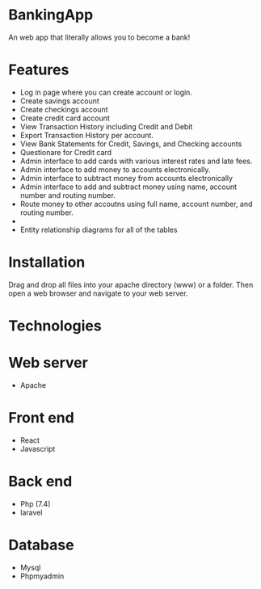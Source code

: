 # BankingApp
An web app that literally allows you to become a bank!




# Features
* Log in page where you can create account or login.
* Create savings account
* Create checkings account
* Create credit card account
* View Transaction History including Credit and Debit
* Export Transaction History per account.
* View Bank Statements for Credit, Savings, and Checking accounts
* Questionare for Credit card
* Admin interface to add cards with various interest rates and late fees.
* Admin interface to add money to accounts electronically.
* Admin interface to subtract money from accounts electronically
* Admin interface to add and subtract money using name, account number and routing number.
* Route money to other accoutns using full name, account number, and routing number.
* 
* Entity relationship diagrams for all of the tables



# Installation
Drag and drop all files into your apache directory (www) or a folder. 
Then open a web browser and navigate to your web server.




# Technologies

# Web server
- Apache

# Front end

- React
- Javascript

# Back end
- Php (7.4)
- laravel

# Database
- Mysql
- Phpmyadmin



